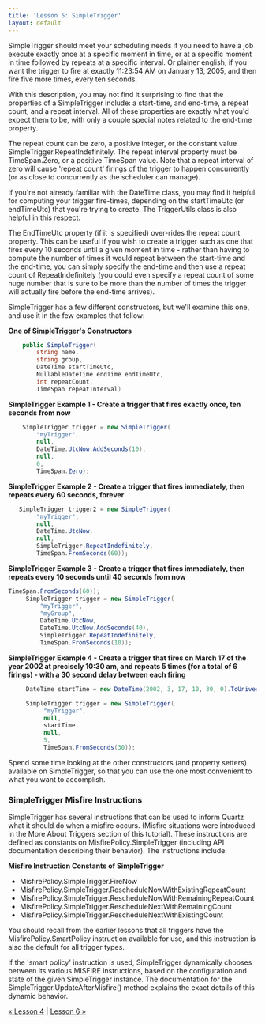 ```yaml
---
title: 'Lesson 5: SimpleTrigger'
layout: default
---
```


SimpleTrigger should meet your scheduling needs if you need to have a job execute exactly once at a specific moment in time,
or at a specific moment in time followed by repeats at a specific interval. Or plainer english, if you want the trigger to
fire at exactly 11:23:54 AM on January 13, 2005, and then fire five more times, every ten seconds.

With this description, you may not find it surprising to find that the properties of a SimpleTrigger include: a start-time,
and end-time, a repeat count, and a repeat interval. All of these properties are exactly what you'd expect them to be, with
only a couple special notes related to the end-time property.

The repeat count can be zero, a positive integer, or the constant value SimpleTrigger.RepeatIndefinitely.
The repeat interval property must be TimeSpan.Zero, or a positive TimeSpan value.
Note that a repeat interval of zero will cause 'repeat count' firings of the trigger to happen concurrently
(or as close to concurrently as the scheduler can manage).

If you're not already familiar with the DateTime class, you may find it helpful for computing your trigger fire-times,
depending on the startTimeUtc (or endTimeUtc) that you're trying to create. The TriggerUtils class is also helpful in this respect.

The EndTimeUtc property (if it is specified) over-rides the repeat count property. This can be useful if you wish to create a trigger
such as one that fires every 10 seconds until a given moment in time - rather than having to compute the number of times it would
repeat between the start-time and the end-time, you can simply specify the end-time and then use a repeat count of RepeatIndefinitely
(you could even specify a repeat count of some huge number that is sure to be more than the number of times the trigger will actually
fire before the end-time arrives).

SimpleTrigger has a few different constructors, but we'll examine this one, and use it in the few examples that follow:

__One of SimpleTrigger's Constructors__

```c#
    public SimpleTrigger(
        string name,
        string group,
        DateTime startTimeUtc,
        NullableDateTime endTime endTimeUtc,
        int repeatCount,
        TimeSpan repeatInterval)
```

__SimpleTrigger Example 1 - Create a trigger that fires exactly once, ten seconds from now__

```c#
    SimpleTrigger trigger = new SimpleTrigger(
        "myTrigger",
        null,
        DateTime.UtcNow.AddSeconds(10),
        null,
        0,
        TimeSpan.Zero);
```

__SimpleTrigger Example 2 - Create a trigger that fires immediately, then repeats every 60 seconds, forever__

```c#
   SimpleTrigger trigger2 = new SimpleTrigger(
        "myTrigger",
        null,
        DateTime.UtcNow,
        null,
        SimpleTrigger.RepeatIndefinitely,
        TimeSpan.FromSeconds(60));
```

__SimpleTrigger Example 3 - Create a trigger that fires immediately, then repeats every 10 seconds until 40 seconds from now__

```c#
TimeSpan.FromSeconds(60));
     SimpleTrigger trigger = new SimpleTrigger(
         "myTrigger",
         "myGroup",
         DateTime.UtcNow,
         DateTime.UtcNow.AddSeconds(40),
         SimpleTrigger.RepeatIndefinitely,
         TimeSpan.FromSeconds(10));
```
__SimpleTrigger Example 4 - Create a trigger that fires on March 17 of the year 2002 at precisely 10:30 am, and repeats 5 times
(for a total of 6 firings) - with a 30 second delay between each firing__

```c#
     DateTime startTime = new DateTime(2002, 3, 17, 10, 30, 0).ToUniversalTime();

     SimpleTrigger trigger = new SimpleTrigger(
          "myTrigger",
          null,
          startTime,
          null,
          5,
          TimeSpan.FromSeconds(30));
```

Spend some time looking at the other constructors (and property setters) available on SimpleTrigger, so that you can use the
one most convenient to what you want to accomplish.

### SimpleTrigger Misfire Instructions

SimpleTrigger has several instructions that can be used to inform Quartz what it should do when a misfire occurs.
(Misfire situations were introduced in the More About Triggers section of this tutorial).
These instructions are defined as constants on MisfirePolicy.SimpleTrigger (including API documentation describing their behavior).
The instructions include:

__Misfire Instruction Constants of SimpleTrigger__

* MisfirePolicy.SimpleTrigger.FireNow
* MisfirePolicy.SimpleTrigger.RescheduleNowWithExistingRepeatCount
* MisfirePolicy.SimpleTrigger.RescheduleNowWithRemainingRepeatCount
* MisfirePolicy.SimpleTrigger.RescheduleNextWithRemainingCount
* MisfirePolicy.SimpleTrigger.RescheduleNextWithExistingCount

You should recall from the earlier lessons that all triggers have the MisfirePolicy.SmartPolicy instruction available for use,
and this instruction is also the default for all trigger types.

If the 'smart policy' instruction is used, SimpleTrigger dynamically chooses between its various MISFIRE instructions, based on the configuration
and state of the given SimpleTrigger instance. The documentation for the SimpleTrigger.UpdateAfterMisfire() method explains the exact details of
this dynamic behavior.

[&laquo; Lesson 4](more-about-triggers.html) | [Lesson 6 &raquo;](crontriggers.html)

